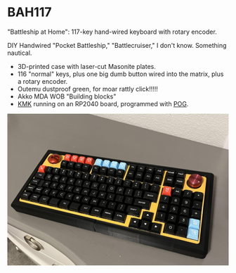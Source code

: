 # BAH117
"Battleship at Home": 117-key hand-wired keyboard with rotary encoder.

DIY Handwired "Pocket Battleship," "Battlecruiser," I don't know. Something nautical.

* 3D-printed case with laser-cut Masonite plates.
* 116 "normal" keys, plus one big dumb button wired into the matrix, plus a rotary encoder.
* Outemu dustproof green, for moar rattly click!!!!!
* Akko MDA WOB "Building blocks"
* [KMK](https://github.com/KMKfw) running on an RP2040 board, programmed with [POG](https://github.com/JanLunge/pog).

![](/done1.jpeg)
